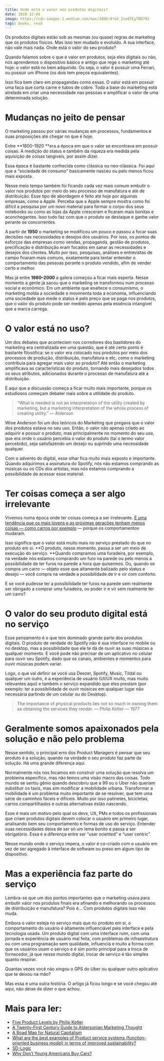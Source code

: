 ```yaml
---
title: Onde está o valor nos produtos digitais?
date: 2018-12-09
image: https://cdn-images-1.medium.com/max/1000/0*oX_Ise6TEyTBD79z
tags: books, read
---
```



Os produtos digitais estão sob as mesmas (ou quase) regras de marketing que os
produtos físicos. Mas isso tem mudado e evoluído. A sua interface, não vale mais
nada. Onde está o valor do seu produto?

Quando falamos sobre o que é valor em produtos, seja eles digitais ou não, nós
aprendemos o dispositivo básico e antigo que rege o marketing até hoje: o valor
está no bem adquirido. Ou seja, o valor é possuir uma Ferrari, ou possuir um
iPhone (os dois tem preços equivalentes).

Isso fica bem claro em propagandas como essas. O valor está em possuir uma faca
que corta carne e tubos de cobre. Toda a base do marketing está atrelada em
criar uma necessidade nas pessoas e amplificar o valor de uma determinada
solução.

# Mudanças no jeito de pensar

O marketing passou por várias mudanças em processos, fundamentos e suas
proposições até chegar no que é hoje.

Entre **1800–1920 **era a época em que o valor se encontrava em possuir coisas.
A medição do status e também da riqueza era medida pela aquisição de coisas
tangíveis, por assim dizer.

Essa época é bastante conhecida como clássica ou neo-clássica. Foi aqui que a
“sociedade de consumo” basicamente nasceu ou pelo menos ficou mais exposta.

Nesse meio tempo também foi ficando cada vez mais comum embutir o valor nos
produtos por meio do seu processo de manufatura e até de distribuição. Esse tipo
de abordagem é feito até hoje por algumas empresas, como a Apple. Perceba que a
Apple sempre mostra como foi difícil a pesquisa por um novo material para formar
o corpo dos seus notebooks ou como as lojas da Apple cresceram e ficaram mais
bonitas e aconchegantes. Isso tudo faz com que o produto se destaque e ganhe
valor perante os concorrentes.

A partir de **1950** o marketing se modificou um pouco e passou a focar suas
decisões nas necessidades e desejos dos usuários. Por isso, os pontos de
esforços das empresas como vendas, propaganda, gestão de produtos, precificação
e distribuição eram focados em sanar as necessidades e desejos dos clientes.
Muito por isso, pesquisas, análises e entrevistas de campo ficaram mais comuns,
exatamente para tentar entender o comportamento das pessoas perante o produto
vendido, afim de vender certo e melhor.

Mas já entre **1980–2000** a galera começou a ficar mais esperta. Nesse momento
a gente já sacou que o marketing se transformou num processo social e econômico.
Em um ambiente que enaltece o consumismo, o marketing molda a sociedade e
movimenta toda a economia, influenciando uma sociedade que mede o status é pelo
preço que se paga nos produtos, que o valor do produto pode ser medido apenas
pela essência intangível que a marca carrega.

# O valor está no uso?

Um dos debates que aconteciam nos corredores dos bastidores do marketing era
centralizada em uma questão, que é até certo ponto é bastante filosófica: se o
valor era colocado nos produtos por meio dos processos de produção,
distribuição, manufatura e etc, como o marketing contribuía para agregar mais
valor ao produto? Até então o marketing amplificava as características do
produto, tornando mais desejados todos os seus atributos, adicionados durante o
processo de manufatura até a distribuição.

É aqui que a discussão começa a ficar muito mais importante, porque os
estudiosos começam debater mais sobre a utilidade do produto.

> “What is needed is not an interpretation of the utility created by marketing,
> but a marketing interpretation of the whole process of creating utility.” —
Alderson

Wroe Anderson foi um dos teóricos do Marketing que pregava que o valor dos
produtos estava no seu uso. Então, o valor não apenas criado ao adquirir e
possuir o produto, mas principalmente no momento do seu uso, que era onde o
usuário percebia o valor do produto (taí o termo valor percebido), seja
satisfazendo um desejo ou suprindo uma necessidade qualquer.

Com o advento do digital, esse olhar fica muito mais exposto e importante.
Quando adquirimos a assinatura do Spotify, nós não estamos comprando as músicas
ou os CDs dos artistas, mas nós estamos comprando a possibilidade de acessar
esse material.

# Ter coisas começa a ser algo irrelevante

Vivemos numa época onde ter coisas começa a ser irrelevante. [É uma tendência
que os mais jovens e as próximas gerações tenham menos coisas — como carros por
exemplo](https://www.forbes.com/sites/quora/2017/10/16/why-millennials-are-buying-fewer-cars-than-older-generations/#1c0053cb7726)
— porque os comportamentos mudaram.

Isso significa que o valor está muito mais no serviço prestado do que no produto
em si. **O produto, nesse momento, passa a ser um meio de execução do serviço.
**Quando compramos uma furadeira, por exemplo, na verdade nós estamos comprando
um furo na parede ou pelo menos a possibilidade de ter furos na parede a hora
que quisermos. Ou, quando se compra um carro — objeto esse que altamente
balizado pelo status e desejo — você compra na verdade a possibilidade de ir e
vir com conforto.

E se você pudesse ter a possibilidade ter furos na parede sem realmente ser
obrigado a comprar uma furadeira, ou poder ir e vir sem realmente ter um carro?

# O valor do seu produto digital está no serviço

Esse pensamento é o que tem dominado grande parte dos produtos digitais. O
produto de verdade do Spotify não é sua interface no mobile ou no desktop, mas a
possibilidade que ele te dá de ouvir as suas músicas a qualquer momento. E você
pode não precisar de um aplicativo no celular para ouvir seu Spotify, dado que
os canais, ambientes e momentos para ouvir músicas podem variar.

Logo, o que vai definir se você usa Deezer, Spotify, Music, Tildal ou qualquer
um outro, é a experiência de usuário (UI/UX muito, mas muito relevantes aqui) e
também o serviço expandido que eles prestam (por exemplo: ter a possibilidade de
ouvir músicas em qualquer lugar não necessária partindo de um celular ou do
Desktop).

> The importance of physical products lies not so much in owning them as obtaining
> the services they render. — Philip Kotler — 1977

# Geralmente somos apaixonados pela solução e não pelo problema

Nesse sentido, o principal erro dos Product Managers é pensar que seu produto é
a solução, quando na verdade o seu produto faz parte da solução. Há uma grande
diferença aqui.

Normalmente nós nos focamos em construir uma solução que resolva um problema
específico, mas não temos uma visão macro das coisas. Todo mundo se sentiu gênio
quando descobriu que a 99 ou o Uber não queriam substituir os taxis, mas sim
modificar a mobilidade urbana. Transformar a mobilidade é um problema muito
importante de se resolver, que tem uma série de caminhos fáceis e difíceis.
Muito por isso patinetes, bicicletas, carros compartilhados e outras
alternativas estão nascendo.

Esse é mais um motivo pelo qual os devs, UX, PMs e todos os profissionais que
criam produtos digitais devem colocar o usuário em primeiro lugar, analisando
bem seu comportamento e formas de uso do serviço. Entender suas necessidades
deixa de ser só um lema bonito e passa a ser obrigatório. Essa é a diferença
entre ser “user oriented” e “user centric”.

Nesse mundo onde o serviço impera, o valor é co-criado com o usuário em vez de
ser agregado à interface de software ou preso em algum tipo de dispositivo.

# Mas a experiência faz parte do serviço

Lembra-se que um dos pontos importantes que o marketing usava para embutir valor
nos produtos finais era afinando e melhorando os processos de distribuição e
manufatura? Pois é… Com produtos digitais isso não muda.

Embora o valor esteja no serviço mais que no produto em si, o comportamento do
usuário é altamente influenciável pela interface e pela tecnologia usada. Um
produto digital com uma interface ruim, com uma jornada e experiência de usuário
mal feita, com problemas de infraestrutura ou com uma programação sem qualidade,
influencia e muito a forma com que os usuários usam o serviço e é sim ponto
principal para a troca de fornecedor, já que nesse mundo digital, trocar de
serviço é tão simples quanto respirar.

Quantas vezes você não xingou o GPS do Uber ou qualquer outro aplicativo que te
deixou na mão?

Mas essa é uma outra história. O artigo já ficou longo e se você chegou até
aqui, não deixe de dizer o que achou.

# Mais para ler:

* [Five Product Levels by Philip
Kotler](https://www.toolshero.com/marketing/five-product-levels-kotler/)
* [A Twenty-First Century Guide to Aldersonian Marketing
Thought](https://books.google.com.br/books?id=HSxDJsXThFUC&pg=PA518&lpg=PA518&dq=marketing+thoughts+dixon+alderson)
* [A Road Map for Natural
Capitalism](https://hbr.org/2007/07/a-road-map-for-natural-capitalism)
* [What are the best examples of Product service systems (function-oriented
business model) in terms of improved
sustainability?](https://www.quora.com/What-are-the-best-examples-of-Product-service-systems-function-oriented-business-model-in-terms-of-improved-sustainability)
* [SD-Logic](http://www.sdlogic.net/index.html)
* [Why Don’t Young Americans Buy
Cars?](https://www.theatlantic.com/business/archive/2012/03/why-dont-young-americans-buy-cars/255001/)
